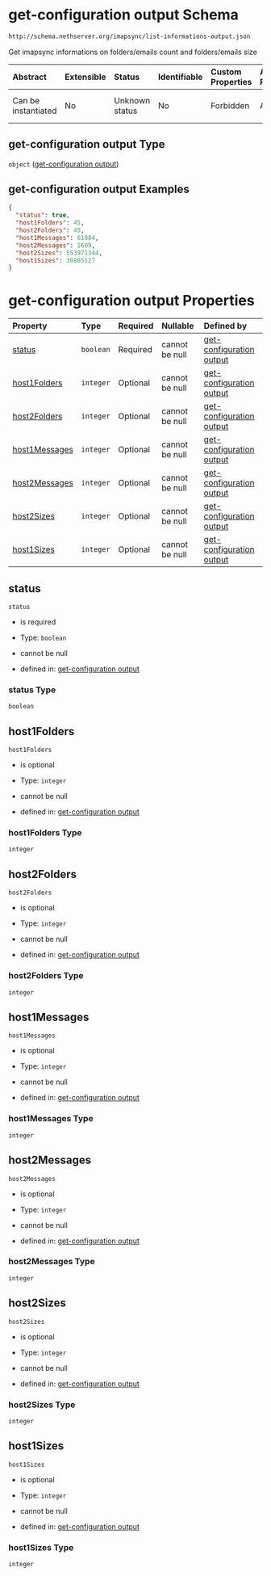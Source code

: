 # get-configuration output Schema

```txt
http://schema.nethserver.org/imapsync/list-informations-output.json
```

Get imapsync informations on folders/emails count and folders/emails size

| Abstract            | Extensible | Status         | Identifiable | Custom Properties | Additional Properties | Access Restrictions | Defined In                                                                                     |
| :------------------ | :--------- | :------------- | :----------- | :---------------- | :-------------------- | :------------------ | :--------------------------------------------------------------------------------------------- |
| Can be instantiated | No         | Unknown status | No           | Forbidden         | Allowed               | none                | [list-informations-output.json](imapsync/list-informations-output.json "open original schema") |

## get-configuration output Type

`object` ([get-configuration output](list-informations-output.md))

## get-configuration output Examples

```json
{
  "status": true,
  "host1Folders": 45,
  "host2Folders": 45,
  "host1Messages": 61884,
  "host2Messages": 1609,
  "host2Sizes": 553971344,
  "host1Sizes": 30805127
}
```

# get-configuration output Properties

| Property                        | Type      | Required | Nullable       | Defined by                                                                                                                                                                       |
| :------------------------------ | :-------- | :------- | :------------- | :------------------------------------------------------------------------------------------------------------------------------------------------------------------------------- |
| [status](#status)               | `boolean` | Required | cannot be null | [get-configuration output](list-informations-output-properties-status.md "http://schema.nethserver.org/imapsync/list-informations-output.json#/properties/status")               |
| [host1Folders](#host1folders)   | `integer` | Optional | cannot be null | [get-configuration output](list-informations-output-properties-host1folders.md "http://schema.nethserver.org/imapsync/list-informations-output.json#/properties/host1Folders")   |
| [host2Folders](#host2folders)   | `integer` | Optional | cannot be null | [get-configuration output](list-informations-output-properties-host2folders.md "http://schema.nethserver.org/imapsync/list-informations-output.json#/properties/host2Folders")   |
| [host1Messages](#host1messages) | `integer` | Optional | cannot be null | [get-configuration output](list-informations-output-properties-host1messages.md "http://schema.nethserver.org/imapsync/list-informations-output.json#/properties/host1Messages") |
| [host2Messages](#host2messages) | `integer` | Optional | cannot be null | [get-configuration output](list-informations-output-properties-host2messages.md "http://schema.nethserver.org/imapsync/list-informations-output.json#/properties/host2Messages") |
| [host2Sizes](#host2sizes)       | `integer` | Optional | cannot be null | [get-configuration output](list-informations-output-properties-host2sizes.md "http://schema.nethserver.org/imapsync/list-informations-output.json#/properties/host2Sizes")       |
| [host1Sizes](#host1sizes)       | `integer` | Optional | cannot be null | [get-configuration output](list-informations-output-properties-host1sizes.md "http://schema.nethserver.org/imapsync/list-informations-output.json#/properties/host1Sizes")       |

## status



`status`

*   is required

*   Type: `boolean`

*   cannot be null

*   defined in: [get-configuration output](list-informations-output-properties-status.md "http://schema.nethserver.org/imapsync/list-informations-output.json#/properties/status")

### status Type

`boolean`

## host1Folders



`host1Folders`

*   is optional

*   Type: `integer`

*   cannot be null

*   defined in: [get-configuration output](list-informations-output-properties-host1folders.md "http://schema.nethserver.org/imapsync/list-informations-output.json#/properties/host1Folders")

### host1Folders Type

`integer`

## host2Folders



`host2Folders`

*   is optional

*   Type: `integer`

*   cannot be null

*   defined in: [get-configuration output](list-informations-output-properties-host2folders.md "http://schema.nethserver.org/imapsync/list-informations-output.json#/properties/host2Folders")

### host2Folders Type

`integer`

## host1Messages



`host1Messages`

*   is optional

*   Type: `integer`

*   cannot be null

*   defined in: [get-configuration output](list-informations-output-properties-host1messages.md "http://schema.nethserver.org/imapsync/list-informations-output.json#/properties/host1Messages")

### host1Messages Type

`integer`

## host2Messages



`host2Messages`

*   is optional

*   Type: `integer`

*   cannot be null

*   defined in: [get-configuration output](list-informations-output-properties-host2messages.md "http://schema.nethserver.org/imapsync/list-informations-output.json#/properties/host2Messages")

### host2Messages Type

`integer`

## host2Sizes



`host2Sizes`

*   is optional

*   Type: `integer`

*   cannot be null

*   defined in: [get-configuration output](list-informations-output-properties-host2sizes.md "http://schema.nethserver.org/imapsync/list-informations-output.json#/properties/host2Sizes")

### host2Sizes Type

`integer`

## host1Sizes



`host1Sizes`

*   is optional

*   Type: `integer`

*   cannot be null

*   defined in: [get-configuration output](list-informations-output-properties-host1sizes.md "http://schema.nethserver.org/imapsync/list-informations-output.json#/properties/host1Sizes")

### host1Sizes Type

`integer`
